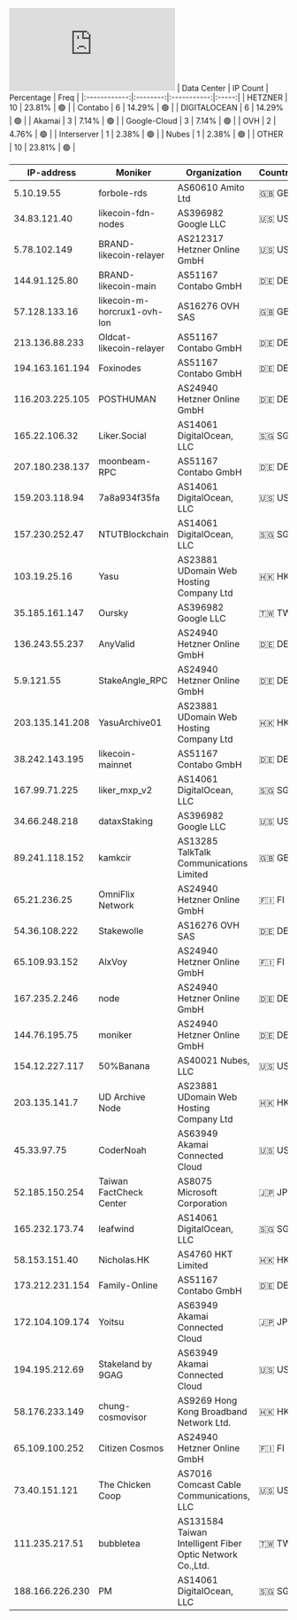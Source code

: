 ![Diagramm](https://github.com/obajay/StateSync-snapshots/blob/main/Projects/Likecoin/1/README.md)
| Data Center | IP Count | Percentage | Freq |
|:------------:|:--------:|:-----------:|:-----:|
| HETZNER | 10 | 23.81% | 🟢 |
| Contabo | 6 | 14.29% | 🟢 |
| DIGITALOCEAN | 6 | 14.29% | 🟢 |
| Akamai | 3 | 7.14% | 🟢 |
| Google-Cloud | 3 | 7.14% | 🟢 |
| OVH | 2 | 4.76% | 🟢 |
| Interserver | 1 | 2.38% | 🟢 |
| Nubes | 1 | 2.38% | 🟢 |
| OTHER | 10 | 23.81% | 🟢 |

<!-- START_TABLE -->
| IP-address | Moniker | Organization | Country | City |
|-------------|---------|---------------|---------|------|
| 5.10.19.55 | forbole-rds | AS60610 Amito Ltd | 🇬🇧 GB | Mitcham |
| 34.83.121.40 | likecoin-fdn-nodes | AS396982 Google LLC | 🇺🇸 US | The Dalles |
| 5.78.102.149 | BRAND-likecoin-relayer | AS212317 Hetzner Online GmbH | 🇺🇸 US | Hillsboro |
| 144.91.125.80 | BRAND-likecoin-main | AS51167 Contabo GmbH | 🇩🇪 DE | Nürnberg |
| 57.128.133.16 | likecoin-m-horcrux1-ovh-lon | AS16276 OVH SAS | 🇬🇧 GB | City of London |
| 213.136.88.233 | Oldcat-likecoin-relayer | AS51167 Contabo GmbH | 🇩🇪 DE | Nürnberg |
| 194.163.161.194 | Foxinodes | AS51167 Contabo GmbH | 🇩🇪 DE | Essen |
| 116.203.225.105 | POSTHUMAN | AS24940 Hetzner Online GmbH | 🇩🇪 DE | Nürnberg |
| 165.22.106.32 | Liker.Social | AS14061 DigitalOcean, LLC | 🇸🇬 SG | Singapore |
| 207.180.238.137 | moonbeam-RPC | AS51167 Contabo GmbH | 🇩🇪 DE | Eriskirch |
| 159.203.118.94 | 7a8a934f35fa | AS14061 DigitalOcean, LLC | 🇺🇸 US | Clifton |
| 157.230.252.47 | NTUTBlockchain | AS14061 DigitalOcean, LLC | 🇸🇬 SG | Singapore |
| 103.19.25.16 | Yasu | AS23881 UDomain Web Hosting Company Ltd | 🇭🇰 HK | Hong Kong |
| 35.185.161.147 | Oursky | AS396982 Google LLC | 🇹🇼 TW | Taipei |
| 136.243.55.237 | AnyValid | AS24940 Hetzner Online GmbH | 🇩🇪 DE | Falkenstein |
| 5.9.121.55 | StakeAngle_RPC | AS24940 Hetzner Online GmbH | 🇩🇪 DE | Falkenstein |
| 203.135.141.208 | YasuArchive01 | AS23881 UDomain Web Hosting Company Ltd | 🇭🇰 HK | Hong Kong |
| 38.242.143.195 | likecoin-mainnet | AS51167 Contabo GmbH | 🇩🇪 DE | Düsseldorf |
| 167.99.71.225 | liker_mxp_v2 | AS14061 DigitalOcean, LLC | 🇸🇬 SG | Singapore |
| 34.66.248.218 | dataxStaking | AS396982 Google LLC | 🇺🇸 US | Council Bluffs |
| 89.241.118.152 | kamkcir | AS13285 TalkTalk Communications Limited | 🇬🇧 GB | Croydon |
| 65.21.236.25 | OmniFlix Network | AS24940 Hetzner Online GmbH | 🇫🇮 FI | Helsinki |
| 54.36.108.222 | Stakewolle | AS16276 OVH SAS | 🇩🇪 DE | Frankfurt am Main |
| 65.109.93.152 | AlxVoy | AS24940 Hetzner Online GmbH | 🇫🇮 FI | Helsinki |
| 167.235.2.246 | node | AS24940 Hetzner Online GmbH | 🇩🇪 DE | Falkenstein |
| 144.76.195.75 | moniker | AS24940 Hetzner Online GmbH | 🇩🇪 DE | Falkenstein |
| 154.12.227.117 | 50%Banana | AS40021 Nubes, LLC | 🇺🇸 US | St. Louis |
| 203.135.141.7 | UD Archive Node | AS23881 UDomain Web Hosting Company Ltd | 🇭🇰 HK | Hong Kong |
| 45.33.97.75 | CoderNoah | AS63949 Akamai Connected Cloud | 🇺🇸 US | Atlanta |
| 52.185.150.254 | Taiwan FactCheck Center | AS8075 Microsoft Corporation | 🇯🇵 JP | Tokyo |
| 165.232.173.74 | leafwind | AS14061 DigitalOcean, LLC | 🇸🇬 SG | Singapore |
| 58.153.151.40 | Nicholas.HK | AS4760 HKT Limited | 🇭🇰 HK | Hong Kong |
| 173.212.231.154 | Family-Online | AS51167 Contabo GmbH | 🇩🇪 DE | Frankfurt am Main |
| 172.104.109.174 | Yoitsu | AS63949 Akamai Connected Cloud | 🇯🇵 JP | Tokyo |
| 194.195.212.69 | Stakeland by 9GAG | AS63949 Akamai Connected Cloud | 🇺🇸 US | Atlanta |
| 58.176.233.149 | chung-cosmovisor | AS9269 Hong Kong Broadband Network Ltd. | 🇭🇰 HK | Hong Kong |
| 65.109.100.252 | Citizen Cosmos | AS24940 Hetzner Online GmbH | 🇫🇮 FI | Helsinki |
| 73.40.151.121 | The Chicken Coop | AS7016 Comcast Cable Communications, LLC | 🇺🇸 US | Lower Burrell |
| 111.235.217.51 | bubbletea | AS131584 Taiwan Intelligent Fiber Optic Network Co.,Ltd. | 🇹🇼 TW | Banqiao |
| 188.166.226.230 | PM | AS14061 DigitalOcean, LLC | 🇸🇬 SG | Singapore |

<!-- END_TABLE -->